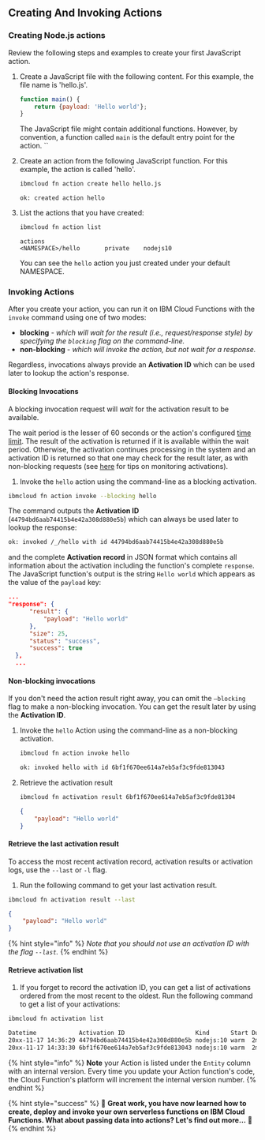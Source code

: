 <!--
#
# Licensed to the Apache Software Foundation (ASF) under one or more
# contributor license agreements.  See the NOTICE file distributed with
# this work for additional information regarding copyright ownership.
# The ASF licenses this file to You under the Apache License, Version 2.0
# (the "License"); you may not use this file except in compliance with
# the License.  You may obtain a copy of the License at
#
#     http://www.apache.org/licenses/LICENSE-2.0
#
# Unless required by applicable law or agreed to in writing, software
# distributed under the License is distributed on an "AS IS" BASIS,
# WITHOUT WARRANTIES OR CONDITIONS OF ANY KIND, either express or implied.
# See the License for the specific language governing permissions and
# limitations under the License.
#
-->

## Creating And Invoking Actions

### Creating Node.js actions

Review the following steps and examples to create your first JavaScript action.

1. Create a JavaScript file with the following content. For this example, the file name is 'hello.js'.

   ```javascript
   function main() {
       return {payload: 'Hello world'};
   }
   ```

   The JavaScript file might contain additional functions. However, by convention, a function called `main` is the default entry point for the action.
  ``

2. Create an action from the following JavaScript function. For this example, the action is called 'hello'.

   ```bash
   ibmcloud fn action create hello hello.js
   ```

   ```text
   ok: created action hello
   ```

3. List the actions that you have created:

   ```bash
   ibmcloud fn action list
   ```

   ```text
   actions
   <NAMESPACE>/hello       private    nodejs10
   ```

   You can see the `hello` action you just created under your default NAMESPACE.

### Invoking Actions

After you create your action, you can run it on IBM Cloud Functions with the `invoke` command using one of two modes:

- **blocking** - _which will wait for the result \(i.e., request/response style\) by specifying the `blocking` flag on the command-line._
- **non-blocking** - _which will invoke the action, but not wait for a response._

Regardless, invocations always provide an **Activation ID** which can be used later to lookup the action's response.

#### Blocking Invocations

A blocking invocation request will _wait_ for the activation result to be available.

The wait period is the lesser of 60 seconds or the action's configured [time limit](https://github.com/apache/incubator-openwhisk/blob/master/docs/reference.md#per-action-timeout-ms-default-60s). The result of the activation is returned if it is available within the wait period. Otherwise, the activation continues processing in the system and an activation ID is returned so that one may check for the result later, as with non-blocking requests \(see [here](https://github.com/apache/incubator-openwhisk/blob/master/docs/actions.md#watching-action-output) for tips on monitoring activations\).

1. Invoke the `hello` action using the command-line as a blocking activation.

  ```bash
  ibmcloud fn action invoke --blocking hello
  ```

  The command outputs the **Activation ID** (`44794bd6aab74415b4e42a308d880e5b`) which can always be used later to lookup the response:

  ```bash
  ok: invoked /_/hello with id 44794bd6aab74415b4e42a308d880e5b
  ```

  and the complete **Activation record** in JSON format which contains all information about the activation including the function's complete `response`. The JavaScript function's output is the string `Hello world` which appears as the value of the `payload` key:

  ```json
  ...
  "response": {
        "result": {
            "payload": "Hello world"
        },
        "size": 25,
        "status": "success",
        "success": true
    },
    ...
  ```

#### Non-blocking invocations

If you don't need the action result right away, you can omit the `—blocking` flag to make a non-blocking invocation. You can get the result later by using the **Activation ID**.

1. Invoke the `hello` Action using the command-line as a non-blocking activation.

   ```bash
   ibmcloud fn action invoke hello
   ```

   ```bash
   ok: invoked hello with id 6bf1f670ee614a7eb5af3c9fde813043
   ```

1. Retrieve the activation result

   ```bash
   ibmcloud fn activation result 6bf1f670ee614a7eb5af3c9fde81304
   ```

   ```json
   {
       "payload": "Hello world"
   }
   ```

#### Retrieve the last activation result

To access the most recent activation record, activation results or activation logs, use the `--last` or `-l` flag.

1. Run the following command to get your last activation result.

  ```bash
  ibmcloud fn activation result --last
  ```

  ```json
  {
      "payload": "Hello world"
  }
  ```

  {% hint style="info" %}
  _Note that you should not use an activation ID with the flag `--last`._
  {% endhint %}

#### Retrieve activation list

1. If you forget to record the activation ID, you can get a list of activations ordered from the most recent to the oldest. Run the following command to get a list of your activations:

```bash
ibmcloud fn activation list
```

```bash
Datetime            Activation ID                    Kind      Start Duration   Status  Entity
20xx-11-17 14:36:29 44794bd6aab74415b4e42a308d880e5b nodejs:10 warm  2ms        success <NAMESPACE>/hello:0.0.1
20xx-11-17 14:33:30 6bf1f670ee614a7eb5af3c9fde813043 nodejs:10 warm  2ms        success <NAMESPACE>/hello:0.0.1
```

{% hint style="info" %}
**Note** your Action is listed under the `Entity` column with an internal version. Every time you update your Action function's code, the Cloud Function's platform will increment the internal version number.
{% endhint %}

{% hint style="success" %}
🎉 **Great work, you have now learned how to create, deploy and invoke your own serverless functions on IBM Cloud Functions. What about passing data into actions? Let's find out more…** 🎉
{% endhint %}
